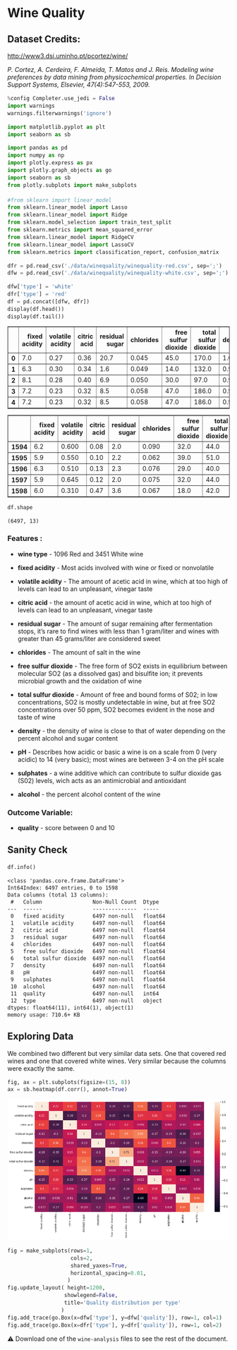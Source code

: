 # Wine Quality

## Dataset Credits:

http://www3.dsi.uminho.pt/pcortez/wine/

*P. Cortez, A. Cerdeira, F. Almeida, T. Matos and J. Reis. Modeling wine preferences by data mining from physicochemical properties. In Decision Support Systems, Elsevier, 47(4):547-553, 2009.*


```python
%config Completer.use_jedi = False
import warnings
warnings.filterwarnings('ignore')
```


```python
import matplotlib.pyplot as plt
import seaborn as sb
```


```python
import pandas as pd
import numpy as np
import plotly.express as px
import plotly.graph_objects as go
import seaborn as sb
from plotly.subplots import make_subplots

#from sklearn import linear_model
from sklearn.linear_model import Lasso
from sklearn.linear_model import Ridge
from sklearn.model_selection import train_test_split
from sklearn.metrics import mean_squared_error
from sklearn.linear_model import RidgeCV
from sklearn.linear_model import LassoCV
from sklearn.metrics import classification_report, confusion_matrix
```


```python
dfr = pd.read_csv('./data/winequality/winequality-red.csv', sep=';')
dfw = pd.read_csv('./data/winequality/winequality-white.csv', sep=';')
```


```python
dfw['type'] = 'white'
dfr['type'] = 'red'
df = pd.concat([dfw, dfr])
display(df.head())
display(df.tail())
```


<div>
<style scoped>
    .dataframe tbody tr th:only-of-type {
        vertical-align: middle;
    }

    .dataframe tbody tr th {
        vertical-align: top;
    }

    .dataframe thead th {
        text-align: right;
    }
</style>
<table border="1" class="dataframe">
  <thead>
    <tr style="text-align: right;">
      <th></th>
      <th>fixed acidity</th>
      <th>volatile acidity</th>
      <th>citric acid</th>
      <th>residual sugar</th>
      <th>chlorides</th>
      <th>free sulfur dioxide</th>
      <th>total sulfur dioxide</th>
      <th>density</th>
      <th>pH</th>
      <th>sulphates</th>
      <th>alcohol</th>
      <th>quality</th>
      <th>type</th>
    </tr>
  </thead>
  <tbody>
    <tr>
      <th>0</th>
      <td>7.0</td>
      <td>0.27</td>
      <td>0.36</td>
      <td>20.7</td>
      <td>0.045</td>
      <td>45.0</td>
      <td>170.0</td>
      <td>1.0010</td>
      <td>3.00</td>
      <td>0.45</td>
      <td>8.8</td>
      <td>6</td>
      <td>white</td>
    </tr>
    <tr>
      <th>1</th>
      <td>6.3</td>
      <td>0.30</td>
      <td>0.34</td>
      <td>1.6</td>
      <td>0.049</td>
      <td>14.0</td>
      <td>132.0</td>
      <td>0.9940</td>
      <td>3.30</td>
      <td>0.49</td>
      <td>9.5</td>
      <td>6</td>
      <td>white</td>
    </tr>
    <tr>
      <th>2</th>
      <td>8.1</td>
      <td>0.28</td>
      <td>0.40</td>
      <td>6.9</td>
      <td>0.050</td>
      <td>30.0</td>
      <td>97.0</td>
      <td>0.9951</td>
      <td>3.26</td>
      <td>0.44</td>
      <td>10.1</td>
      <td>6</td>
      <td>white</td>
    </tr>
    <tr>
      <th>3</th>
      <td>7.2</td>
      <td>0.23</td>
      <td>0.32</td>
      <td>8.5</td>
      <td>0.058</td>
      <td>47.0</td>
      <td>186.0</td>
      <td>0.9956</td>
      <td>3.19</td>
      <td>0.40</td>
      <td>9.9</td>
      <td>6</td>
      <td>white</td>
    </tr>
    <tr>
      <th>4</th>
      <td>7.2</td>
      <td>0.23</td>
      <td>0.32</td>
      <td>8.5</td>
      <td>0.058</td>
      <td>47.0</td>
      <td>186.0</td>
      <td>0.9956</td>
      <td>3.19</td>
      <td>0.40</td>
      <td>9.9</td>
      <td>6</td>
      <td>white</td>
    </tr>
  </tbody>
</table>
</div>



<div>
<style scoped>
    .dataframe tbody tr th:only-of-type {
        vertical-align: middle;
    }

    .dataframe tbody tr th {
        vertical-align: top;
    }

    .dataframe thead th {
        text-align: right;
    }
</style>
<table border="1" class="dataframe">
  <thead>
    <tr style="text-align: right;">
      <th></th>
      <th>fixed acidity</th>
      <th>volatile acidity</th>
      <th>citric acid</th>
      <th>residual sugar</th>
      <th>chlorides</th>
      <th>free sulfur dioxide</th>
      <th>total sulfur dioxide</th>
      <th>density</th>
      <th>pH</th>
      <th>sulphates</th>
      <th>alcohol</th>
      <th>quality</th>
      <th>type</th>
    </tr>
  </thead>
  <tbody>
    <tr>
      <th>1594</th>
      <td>6.2</td>
      <td>0.600</td>
      <td>0.08</td>
      <td>2.0</td>
      <td>0.090</td>
      <td>32.0</td>
      <td>44.0</td>
      <td>0.99490</td>
      <td>3.45</td>
      <td>0.58</td>
      <td>10.5</td>
      <td>5</td>
      <td>red</td>
    </tr>
    <tr>
      <th>1595</th>
      <td>5.9</td>
      <td>0.550</td>
      <td>0.10</td>
      <td>2.2</td>
      <td>0.062</td>
      <td>39.0</td>
      <td>51.0</td>
      <td>0.99512</td>
      <td>3.52</td>
      <td>0.76</td>
      <td>11.2</td>
      <td>6</td>
      <td>red</td>
    </tr>
    <tr>
      <th>1596</th>
      <td>6.3</td>
      <td>0.510</td>
      <td>0.13</td>
      <td>2.3</td>
      <td>0.076</td>
      <td>29.0</td>
      <td>40.0</td>
      <td>0.99574</td>
      <td>3.42</td>
      <td>0.75</td>
      <td>11.0</td>
      <td>6</td>
      <td>red</td>
    </tr>
    <tr>
      <th>1597</th>
      <td>5.9</td>
      <td>0.645</td>
      <td>0.12</td>
      <td>2.0</td>
      <td>0.075</td>
      <td>32.0</td>
      <td>44.0</td>
      <td>0.99547</td>
      <td>3.57</td>
      <td>0.71</td>
      <td>10.2</td>
      <td>5</td>
      <td>red</td>
    </tr>
    <tr>
      <th>1598</th>
      <td>6.0</td>
      <td>0.310</td>
      <td>0.47</td>
      <td>3.6</td>
      <td>0.067</td>
      <td>18.0</td>
      <td>42.0</td>
      <td>0.99549</td>
      <td>3.39</td>
      <td>0.66</td>
      <td>11.0</td>
      <td>6</td>
      <td>red</td>
    </tr>
  </tbody>
</table>
</div>



```python
df.shape
```




    (6497, 13)



### **Features :**
- **wine type** - 1096 Red and 3451 White wine

- **fixed acidity** - Most acids involved with wine or fixed or nonvolatile

- **volatile acidity** - The amount of acetic acid in wine, which at too high of levels can lead to an unpleasant, vinegar taste

- **citric acid** - the amount of acetic acid in wine, which at too high of levels can lead to an unpleasant, vinegar taste

- **residual sugar** - The amount of sugar remaining after fermentation stops, it’s rare to find wines with less than 1 gram/liter and wines with greater than 45 grams/liter are considered sweet

- **chlorides** - The amount of salt in the wine

- **free sulfur dioxide** - The free form of SO2 exists in equilibrium between molecular SO2 (as a dissolved gas) and bisulfite ion; it prevents microbial growth and the oxidation of wine

- **total sulfur dioxide** - Amount of free and bound forms of S02; in low concentrations, SO2 is mostly undetectable in wine, but at free SO2 concentrations over 50 ppm, SO2 becomes evident in the nose and taste of wine

- **density** - the density of wine is close to that of water depending on the percent alcohol and sugar content

- **pH** - Describes how acidic or basic a wine is on a scale from 0 (very acidic) to 14 (very basic); most wines are between 3-4 on the pH scale

- **sulphates** - a wine additive which can contribute to sulfur dioxide gas (S02) levels, wich acts as an antimicrobial and antioxidant

- **alcohol** - the percent alcohol content of the wine

### **Outcome Variable:**
- **quality** - score between 0 and 10


## Sanity Check


```python
df.info()
```

    <class 'pandas.core.frame.DataFrame'>
    Int64Index: 6497 entries, 0 to 1598
    Data columns (total 13 columns):
     #   Column                Non-Null Count  Dtype  
    ---  ------                --------------  -----  
     0   fixed acidity         6497 non-null   float64
     1   volatile acidity      6497 non-null   float64
     2   citric acid           6497 non-null   float64
     3   residual sugar        6497 non-null   float64
     4   chlorides             6497 non-null   float64
     5   free sulfur dioxide   6497 non-null   float64
     6   total sulfur dioxide  6497 non-null   float64
     7   density               6497 non-null   float64
     8   pH                    6497 non-null   float64
     9   sulphates             6497 non-null   float64
     10  alcohol               6497 non-null   float64
     11  quality               6497 non-null   int64  
     12  type                  6497 non-null   object 
    dtypes: float64(11), int64(1), object(1)
    memory usage: 710.6+ KB
    

## Exploring Data

We combined two different but very similar data sets. One that covered red wines and one that covered white wines. Very similar because the columns were exactly the same.


```python
fig, ax = plt.subplots(figsize=(15, 8))
ax = sb.heatmap(df.corr(), annot=True)
```


    
![png](output_13_0.png)
    



```python
fig = make_subplots(rows=1, 
                    cols=2,
                    shared_yaxes=True,
                    horizontal_spacing=0.01,
                   )
fig.update_layout( height=1200, 
                  showlegend=False,
                  title='Quality distribution per type'
                 )
fig.add_trace(go.Box(x=dfw['type'], y=dfw['quality']), row=1, col=1)
fig.add_trace(go.Box(x=dfr['type'], y=dfr['quality']), row=1, col=2)
```

:warning: Download one of the ```wine-analysis``` files to see the rest of the document.
